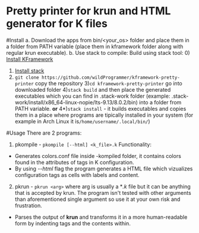 # Pretty printer for krun and HTML generator for K files

#Install
a. Download the apps from bin/<your_os> folder and place them in a folder from PATH variable (place them in kframework folder along with regular krun executable).
b. Use stack to compile:
Build using stack tool: 
0) [Install KFramework](https://github.com/andreiarusoaie/k)
1) [Install stack](https://docs.haskellstack.org/en/stable/README/#how-to-install)
2) ```git clone https://github.com/wildProgrammer/kframework-pretty-printer``` copy the repository
3)```cd kframework-pretty-printer``` go into downloaded folder
4)```stack build``` and then place the generated executables which you can find in .stack-work folder (example: .stack-work/install/x86_64-linux-nopie/lts-9.13/8.0.2/bin) into a folder from PATH variable.
  **or**
4*)```stack install``` - it builds executables and copies them in a place where programs are tipically installed in your system (for example in Arch Linux it is```/home/username/.local/bin/```)


#Usage
There are 2 programs:
1. pkompile - ```pkompile [--html] <k_file>.k```
Functionality: 
* Generates colors.conf file inside <lang>-kompiled folder, it contains colors found in the attributes of tags in K configuration.
* By using *--html* flag the program generates a HTML file which vizualizes configuration tags as cells with labels and content.
2. pkrun - ```pkrun <arg>``` where arg is usually a **.k* file but it can be anything that is accepted by krun. The program isn't tested with other arguments than aforementioned single argument so use it at your own risk and frustration.
* Parses the output of **krun** and transforms it in a more human-readable form by indenting tags and the contents within.
